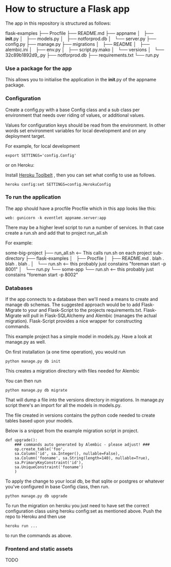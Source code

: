 How to structure a Flask app
=================

The app in this repository is structured as follows:

flask-examples
├── Procfile
├── README.md
├── appname
│   ├── __init__.py
│   ├── models.py
│   ├── notforprod.db
│   └── server.py
├── config.py
├── manage.py
├── migrations
│   ├── README
│   ├── alembic.ini
│   ├── env.py
│   ├── script.py.mako
│   └── versions
│       └── 32c89b1892d9_.py
├── notforprod.db
├── requirements.txt
└── run.py

### Use a package for the app

This allows you to initialise the application in the __init__.py  of the appname package.

### Configuration

Create a config.py with a base Config class  and a sub class per environment that  needs over riding of values, or additional values.

Values for configuration keys should be read from the environment. In other words set environment variables for local development and on any deployment target.

For example, for local development

```
export SETTINGS='config.Config'
```

or on Heroku:

Install [Heroku Toolbelt](https://toolbelt.heroku.com/) , then you can set what config to use as follows.

```
heroku config:set SETTINGS=config.HerokuConfig
```


### To run the application

The app should have a procfile Procfile which in this app looks like this:

```
web: gunicorn -k eventlet appname.server:app
```

There may be a higher level script to run a number of services. In that case create a run.sh and add that to project run_all.sh

For example:

some-big-project
├── run_all.sh <-- This calls run.sh on each project sub-directory
├── flask-examples
│   ├── Procfile
│   ├── README.md
        . blah
        . blah
        . blah
        .
│   └── run.sh <-- this probably just constains "foreman start -p 8001"
│   └── run.py
└── some-app
    └── run.sh <-- this probably just constains "foreman start  -p 8002"



### Databases

If the app connects to a database then we'll need a means to create and manage db schemas. The suggested approach would be to add Flask-Migrate to your and Flask-Script to the projects requirements.txt. Flask-Migrate will pull in Flask-SQLAlchemy and Alembic (manages the actual migration). Flask-Script provides a nice wrapper for constructing commands.

This example project has a simple model in models.py.  Have a look at manage.py as well.

On first installation (a one time operation), you would run

```
python manage.py db init
```

This creates a migration directory with files needed for Alembic

You can then run

```
python manage.py db migrate
```

That will dump a file into the versions directory in migrations. In manage.py script there's an import for all the models in models.py.

The file created in versions contains the python code needed to create tables based upon your models.

Below is a snippet from the example migration script in project.

```
def upgrade():
    ### commands auto generated by Alembic - please adjust! ###
    op.create_table('foo',
    sa.Column('id', sa.Integer(), nullable=False),
    sa.Column('fooname', sa.String(length=140), nullable=True),
    sa.PrimaryKeyConstraint('id'),
    sa.UniqueConstraint('fooname')
    )
```

To apply the change to your local db, be that sqlite or postgres or whatever you've configured in base Config class, then run.

```
python manage.py db upgrade
```

To run the migration on heroku you just need to have set the correct configuration class using heroku config:set as mentioned above. Push the repo to Heroku
and then use

```
heroku run ...
```

to run the commands as above.


### Frontend and static assets

TODO

